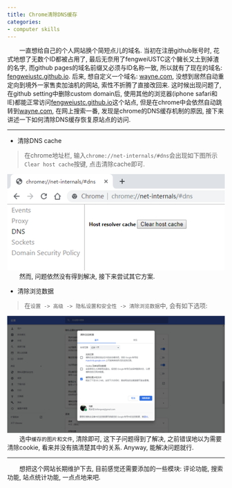 ```yaml
---
title: Chrome清除DNS缓存
categories:
- computer skills
---
```


&emsp;&emsp;一直想给自己的个人网站换个简短点儿的域名. 当初在注册github账号时, 花式地想了无数个ID都被占用了, 最后无奈用了fengweiUSTC这个臃长又土到掉渣的名字, 而github pages的域名前缀又必须与ID名称一致, 所以就有了现在的域名: [fengweiustc.github.io][fengweiustc]. 后来, 想自定义一个域名: [wayne.com][wayne], 没想到居然自动重定向到境外一家售卖加油机的网站, 索性不折腾了直接改回来. 这时候出现问题了, 在github setting中删除custom domain后, 使用其他的浏览器(iphone safari和IE)都能正常访问[fengweiustc.github.io][fengweiustc]这个站点, 但是在chrome中会依然自动跳转到[wayne.com][wayne], 在网上搜索一番, 发现是chrome的DNS缓存机制的原因, 接下来讲述一下如何清除DNS缓存恢复原站点的访问.

***
* 清除DNS cache
> 在chrome地址栏, 输入`chrome://net-internals/#dns`会出现如下图所示`Clear host cache`按键, 点击清除cache即可.

![](/assets/images/chrome-dns.png)
&emsp;&emsp;然而, 问题依然没有得到解决, 接下来尝试其它方案.

* 清除浏览数据
> 在`设置 -> 高级 -> 隐私设置和安全性 -> 清除浏览数据`中, 会有如下选项:

![](/assets/images/chrome-cache.png)
&emsp;&emsp;选中`缓存的图片和文件`, 清除即可, 这下子问题得到了解决, 之前错误地以为需要清除cookie, 看来并没有搞清楚其中的关系. Anyway, 能解决问题就行.

***
&emsp;&emsp;想把这个网站长期维护下去, 目前感觉还需要添加的一些模块: 评论功能, 搜索功能, 站点统计功能, 一点点地来吧.

[fengweiustc]: https://fengweiustc.github.io/
[wayne]: https://wayne.com/

[comment]: comment
<!--
comment
-->